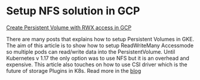 # Setup NFS solution in GCP
[Create Persistent Volume with RWX access in GCP ](https://awesomepras.wordpress.com/2021/04/16/creating-persistent-volumes-withrwx-access-mode/)

There are many posts that explains how to setup Persistent Volumes in GKE. The aim of this article is to show how to setup ReadWriteMany Accessmode so multiple pods can read/write data into the PersistentVolume. Until Kubernetes v 1.17 the only option was to use NFS but it is an overhead and expensive. This article also touches on how to use CSI driver which is the future of storage Plugins in K8s. Read more in the [blog](https://awesomepras.wordpress.com/2021/04/16/creating-persistent-volumes-withrwx-access-mode/)
